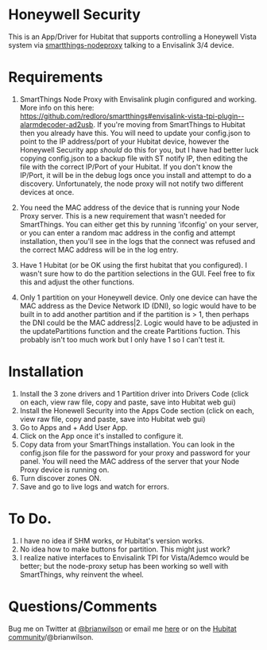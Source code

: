 # Honeywell Security

This is an App/Driver for Hubitat that supports controlling a Honeywell Vista
system via
[smartthings-nodeproxy](https://github.com/redloro/smartthings#envisalink-vista-tpi-plugin--alarmdecoder-ad2usb)
talking to a Envisalink 3/4 device.

# Requirements

1) SmartThings Node Proxy with Envisalink plugin configured and working. More
info on this here:
https://github.com/redloro/smartthings#envisalink-vista-tpi-plugin--alarmdecoder-ad2usb.
If you're moving from SmartThings to Hubitat then you already have this. You
will need to update your config.json to point to the IP address/port of your Hubitat
device, however the Honeywell Security app *should* do this for you, but I have
had better luck copying config.json to a backup file with ST notify IP, then
editing the file with the correct IP/Port of your Hubitat. If you don't know
the IP/Port, it will be in the debug logs once you install and attempt to do a
discovery. Unfortunately, the node proxy will not notify two different devices
at once.

2) You need the MAC address of the device that is running your Node Proxy
server. This is a new requirement that wasn't needed for SmartThings. You can
either get this by running 'ifconfig' on your server, or you can enter a random
mac address in the config and attempt installation, then you'll see in the logs
that the connect was refused and the correct MAC address will be in the log
entry.

3) Have 1 Hubitat (or be OK using the first hubitat that you configured).  I wasn't sure how to do the
partition selections in the GUI. Feel free to fix this and adjust the other
functions. 

4) Only 1 partition on your Honeywell device. Only one device can have the MAC address
as the Device Network ID (DNI), so logic would have to be built in to add
another partition and if the partition is > 1, then perhaps the DNI could be
the MAC address|2. Logic would have to be adjusted in the updatePartitions
function and the create Partitions fuction. This probably isn't too much work
but I only have 1 so I can't test it. 

# Installation

1) Install the 3 zone drivers and 1 Partition driver into Drivers Code (click
on each, view raw file, copy and paste, save into Hubitat web gui)
2) Install the Honewell Security into the Apps Code section (click
on each, view raw file, copy and paste, save into Hubitat web gui)
3) Go to Apps and + Add User App. 
4) Click on the App once it's installed to configure it.
5) Copy data from your SmartThings installation. You can look in the
config.json file for the password for your proxy and password for your panel.
You will need the MAC address of the server that your Node Proxy device is
running on.
6) Turn discover zones ON. 
7) Save and go to live logs and watch for errors. 

# To Do.

1) I have no idea if SHM works, or Hubitat's version works. 
2) No idea how to make buttons for partition. This might just work?
3) I realize native interfaces to Envisalink TPI for Vista/Ademco would be
better; but the node-proxy setup has been working so well with SmartThings, why reinvent the
wheel.

# Questions/Comments
Bug me on Twitter at [@brianwilson](http://twitter.com/brianwilson) or email me
[here](http://cronological.com/comment.php?ref=bubba) or on the [Hubitat
community](https://community.hubitat.com/)/@brianwilson.


